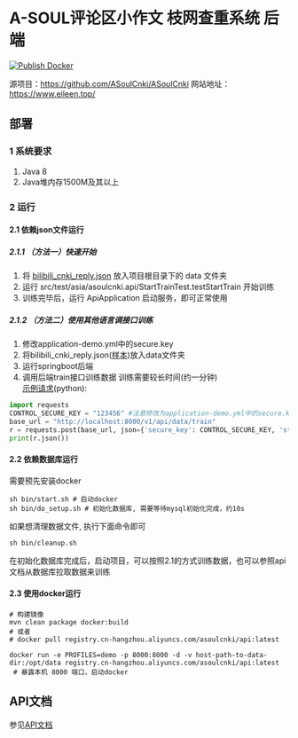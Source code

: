 # A-SOUL评论区小作文 枝网查重系统 后端

[![Publish Docker](https://github.com/ASoulCnki/ASoulCnkiBackend/actions/workflows/build-docker.yml/badge.svg?branch=master)](https://github.com/ASoulCnki/ASoulCnkiBackend/actions/workflows/build-docker.yml)

源项目：https://github.com/ASoulCnki/ASoulCnki
网站地址：https://www.eileen.top/

## 部署

### 1 系统要求

1. Java 8
2. Java堆内存1500M及其以上

### 2 运行

#### 2.1 依赖json文件运行

##### 2.1.1 （方法一）快速开始
1. 将 [bilibili_cnki_reply.json](https://drive.google.com/file/d/151oz560vj2T2uwxYrRbxq1NPYwvx_dNf/view?usp=sharing) 放入项目根目录下的 data 文件夹
2. 运行 src/test/asia/asoulcnki.api/StartTrainTest.testStartTrain 开始训练
3. 训练完毕后，运行 ApiApplication 启动服务，即可正常使用

##### 2.1.2 （方法二）使用其他语言调接口训练
1. 修改application-demo.yml中的secure.key
2. 将bilibili_cnki_reply.json([样本](https://drive.google.com/file/d/151oz560vj2T2uwxYrRbxq1NPYwvx_dNf/view?usp=sharing))放入data文件夹
3. 运行springboot后端
4. 调用后端train接口训练数据 训练需要较长时间(约一分钟)  
   [示例请求](./dev/start_train.py)(python):

```python
import requests
CONTROL_SECURE_KEY = "123456" #注意修改为application-demo.yml中的secure.key
base_url = "http://localhost:8000/v1/api/data/train"
r = requests.post(base_url, json={'secure_key': CONTROL_SECURE_KEY, 'start_time': 0})
print(r.json())
```

#### 2.2 依赖数据库运行

需要预先安装docker

```shell
sh bin/start.sh # 启动docker
sh bin/do_setup.sh # 初始化数据库, 需要等待mysql初始化完成，约10s
```

如果想清理数据文件, 执行下面命令即可

```shell
sh bin/cleanup.sh 
```

在初始化数据库完成后，启动项目，可以按照2.1的方式训练数据，也可以参照api文档从数据库拉取数据来训练

#### 2.3 使用docker运行

```shell
# 构建镜像
mvn clean package docker:build
# 或者
# docker pull registry.cn-hangzhou.aliyuncs.com/asoulcnki/api:latest

docker run -e PROFILES=demo -p 8000:8000 -d -v host-path-to-data-dir:/opt/data registry.cn-hangzhou.aliyuncs.com/asoulcnki/api:latest
 # 暴露本机 8000 端口，启动docker
```

## API文档

参见[API文档](./api.md)
